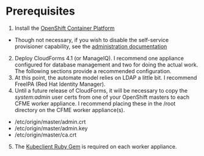 # Prerequisites
1. Install the [OpenShift Container Platform](https://docs.openshift.com/enterprise/3.2/install_config/install/index.html)
  * Though not necessary, if you wish to disable the self-service provisioner capability, see the [administration documentation](https://docs.openshift.com/enterprise/3.2/admin_guide/managing_projects.html)
2. Deploy CloudForms 4.1 (or ManageIQ).  I recommend one appliance configured for database management and two for doing the actual work.  The following sections provide a recommended configuration.
3. At this point, the automate model relies on LDAP a little bit.  I recommend FreeIPA (Red Hat Identity Manager).
4. Until a future release of CloudForms, it will be necessary to copy the *system:admin* user certs from one of your OpenShift masters to each CFME worker appliance.  I recommend placing these in the /root directory on the CFME worker appliance(s).
 * /etc/origin/master/admin.crt
 * /etc/origin/master/admin.key
 * /etc/origin/master/ca.crt
5. The [Kubeclient Ruby Gem](https://github.com/abonas/kubeclient.git) is required on each worker appliance.
